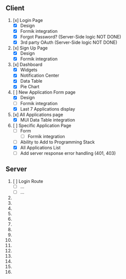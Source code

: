## Client

1. [x] Login Page
   - [x] Design
   - [x] Formik integration
   - [x] Forgot Password? (Server-Side logic NOT DONE)
   - [x] 3rd party OAuth (Server-Side logic NOT DONE)
2. [x] Sign Up Page
   - [x] Design
   - [x] Formik integration
3. [x] Dashboard
   - [x] Widgets
   - [x] Notification Center
   - [x] Data Table
   - [x] Pie Chart
4. [ ] New Application Form page
   - [x] Design
   - [ ] Formik integration
   - [x] Last 7 Applications display
5. [x] All Applications page
   - [x] MUI Data Table integration
6. [ ] Specific Application Page
   - [ ] Form
     - [ ] Formik integration
   - [ ] Ability to Add to Programming Stack
   - [x] All Applications List
   - [ ] Add server response error handling (401, 403)

## Server

1. [ ] Login Route
   - [ ] ...
   - [ ] ...
2.
3.
4.
5.
6.
7.
8.
9.
10.
11.
12.
13.
14.
15.
16.
